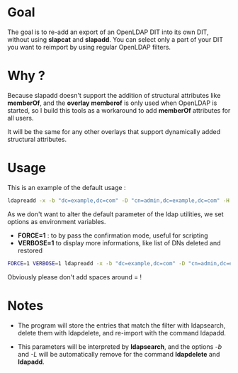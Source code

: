# Goal

The goal is to re-add an export of an OpenLDAP DIT into its own DIT, without
using **slapcat** and **slapadd**. You can select only a part of your DIT you
want to reimport by using regular OpenLDAP filters.

# Why ?

Because slapadd doesn't support the addition of structural attributes like
**memberOf**, and the **overlay memberof** is only used when OpenLDAP is
started, so I build this tools as a workaround to add **memberOf** attributes
for all users.

It will be the same for any other overlays that support dynamically added
structural attributes.

# Usage

This is an example of the default usage :

```bash
ldapreadd -x -b "dc=example,dc=com" -D "cn=admin,dc=example,dc=com" -H ldap://localhost -w password -LLL '(&(objectclass=*)(uid=user1))'
```

As we don't want to alter the default parameter of the ldap utilities, we set
options as environment variables.

* **FORCE=1** :  to by pass the confirmation mode, useful for scripting
* **VERBOSE=1** to display more informations, like list of DNs deleted and restored

```bash
FORCE=1 VERBOSE=1 ldapreadd -x -b "dc=example,dc=com" -D "cn=admin,dc=example,dc=com" -H ldap://localhost -w password -LLL '(&(objectclass=*)(uid=user1))'
```

Obviously please don't add spaces around = !

# Notes

* The program will store the entries that match the filter with ldapsearch,
  delete them with ldapdelete, and re-import with the command ldapadd.

* This parameters will be interpreted by **ldapsearch**, and the options *-b*
  and *-L* will be automatically remove for the command **ldapdelete** and
  **ldapadd**.
